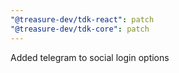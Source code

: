 ```yaml
---
"@treasure-dev/tdk-react": patch
"@treasure-dev/tdk-core": patch
---
```


Added telegram to social login options
